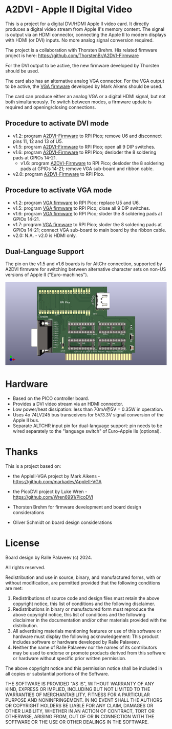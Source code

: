 # A2DVI - Apple II Digital Video

This is a project for a digital DVI/HDMI Apple II video card.
It directly produces a digital video stream from Apple II's memory content.
The signal is output via an HDMI connector, connecting the Apple II to modern displays with HDMI (or DVI) inputs.
No more analog signal conversion required.

The project is a collaboration with Thorsten Brehm. His related firmware project is here: https://github.com/ThorstenBr/A2DVI-Firmware

For the DVI output to be active, the new firmware developed by Thorsten should be used.

The card also has an alternative analog VGA connector.
For the VGA output to be active, the [VGA firmware](https://github.com/markadev/AppleII-VGA) developed by Mark Aikens should be used.

The card can produce either an analog VGA or a digital HDMI signal, but not both simultaneously.
To switch between modes, a firmware update is required and opening/closing connections.

## Procedure to activate DVI mode
* v1.2:
  program [A2DVI-Firmware](https://github.com/ThorstenBr/A2DVI-Firmware) to RPI Pico;
  remove U6 and disconnect pins 11, 12 and 13 of U5.
* v1.5:
  program [A2DVI-Firmware](https://github.com/ThorstenBr/A2DVI-Firmware) to RPI Pico;
  open all 9 DIP switches.
* v1.6:
  program [A2DVI-Firmware](https://github.com/ThorstenBr/A2DVI-Firmware) to RPI Pico;
  desloder the 8 soldering pads at GPIOs 14-21.
  * v1.6:
  program [A2DVI-Firmware](https://github.com/ThorstenBr/A2DVI-Firmware) to RPI Pico;
  desloder the 8 soldering pads at GPIOs 14-21; remove VGA sub-board and ribbon cable.
* v2.0:
  program [A2DVI-Firmware](https://github.com/ThorstenBr/A2DVI-Firmware) to RPI Pico.
  
## Procedure to activate VGA mode
* v1.2:
  program [VGA firmware](https://github.com/markadev/AppleII-VGA) to RPI Pico;
  replace U5 and U6.
* v1.5:
  program [VGA firmware](https://github.com/markadev/AppleII-VGA) to RPI Pico;
  close all 9 DIP switches.
* v1.6:
  program [VGA firmware](https://github.com/markadev/AppleII-VGA) to RPI Pico;
  sloder the 8 soldering pads at GPIOs 14-21.
* v1.7:
  program [VGA firmware](https://github.com/markadev/AppleII-VGA) to RPI Pico;
  sloder the 8 soldering pads at GPIOs 14-21; connect VGA sub-board to main board by the ribbon cable.
* v2.0:
  N.A. - v2.0 is HDMI only.
## Dual-Language Support
The pin on the v1.5 and v1.6 boards is for AltChr connection, supported by A2DVI firmware for switching between alternative character sets on non-US versions of Apple II ("Euro-machines").

![A2DVI PCB](v1.6/A2DVI.v1.6.render.png)

# Hardware
* Based on the PICO controller board.
* Provides a DVI video stream via an HDMI connector.
* Low power/heat dissipation: less than 70mA@5V = 0.35W in operation.
* Uses 4x 74LV245 bus transceivers for 5V/3.3V signal conversion of the Apple II bus.
* Separate ALTCHR input pin for dual-language support: pin needs to be wired separately to the "language switch" of Euro-Apple IIs (optional).

# Thanks
This is a project based on:

* the AppleII-VGA project by Mark Aikens - https://github.com/markadev/AppleII-VGA

* the PicoDVI project by Luke Wren - https://github.com/Wren6991/PicoDVI

* Thorsten Brehm for firmware development and board design considerations

* Oliver Schmidt on board design considerations

# License
Board design by Ralle Palaveev (c) 2024.

All rights reserved.

Redistribution and use in source, binary, and manufactured forms, with or without
modification, are permitted provided that the following conditions are met:
1. Redistributions of source code and design files must retain the above copyright
   notice, this list of conditions and the following disclaimer.
2. Redistributions in binary or manufactured form must reproduce the above copyright
   notice, this list of conditions and the following disclaimer in the
   documentation and/or other materials provided with the distribution.
3. All advertising materials mentioning features or use of this software
   or hardware must display the following acknowledgement:
   This product includes software or hardware developed by Ralle Palaveev.
4. Neither the name of Ralle Palaveev nor the
   names of its contributors may be used to endorse or promote products
   derived from this software or hardware without specific prior written permission.

The above copyright notice and this permission notice shall be included in all
copies or substantial portions of the Software.

THE SOFTWARE IS PROVIDED "AS IS", WITHOUT WARRANTY OF ANY KIND, EXPRESS OR
IMPLIED, INCLUDING BUT NOT LIMITED TO THE WARRANTIES OF MERCHANTABILITY,
FITNESS FOR A PARTICULAR PURPOSE AND NONINFRINGEMENT. IN NO EVENT SHALL THE
AUTHORS OR COPYRIGHT HOLDERS BE LIABLE FOR ANY CLAIM, DAMAGES OR OTHER
LIABILITY, WHETHER IN AN ACTION OF CONTRACT, TORT OR OTHERWISE, ARISING FROM,
OUT OF OR IN CONNECTION WITH THE SOFTWARE OR THE USE OR OTHER DEALINGS IN THE
SOFTWARE.
